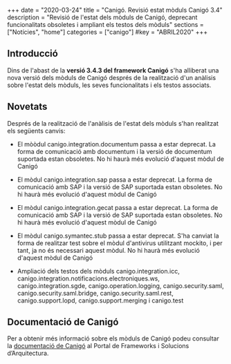 +++
date        = "2020-03-24"
title       = "Canigó. Revisió estat mòduls Canigó 3.4"
description = "Revisió de l'estat dels mòduls de Canigó, deprecant funcionalitats obsoletes i ampliant els testos dels mòduls"
sections    = ["Notícies", "home"]
categories  = ["canigo"]
#key         = "ABRIL2020"
+++

## Introducció

Dins de l'abast de la **versió 3.4.3 del framework Canigó** s'ha alliberat una nova versió dels mòduls de Canigó després de la realització d'un anàlisis sobre l'estat dels mòduls, les seves funcionalitats i els testos associats.

## Novetats

Després de la realització de l'anàlisis de l'estat dels mòduls s'han realitzat els següents canvis:

- El mòòdul canigo.integration.documentum passa a estar deprecat. La forma de comunicació amb documentum i la versió de documentum suportada estan obsoletes. No hi haurà més evolució d'aquest mòdul de Canigó

- El mòdul canigo.integration.sap passa a estar deprecat. La forma de comunicació amb SAP i la versió de SAP suportada estan obsoletes. No hi haurà més evolució d'aquest mòdul de Canigó 

- El mòdul canigo.integration.gecat passa a estar deprecat. La forma de comunicació amb SAP i la versió de SAP suportada estan obsoletes. No hi haurà més evolució d'aquest mòdul de Canigó 

- El mòdul canigo.symantec.stub passa a estar deprecat. S'ha canviat la forma de realitzar test sobre el mòdul d'antivirus utilitzant mockito, i per tant, ja no és necessari aquest mòdul. No hi haurà més evolució d'aquest mòdul de Canigó

- Ampliació dels testos dels mòduls canigo.integration.icc, canigo.integration.notificacions.electroniques.ws, canigo.integration.sgde, canigo.operation.logging, canigo.security.saml, canigo.security.saml.bridge, canigo.security.saml.rest, canigo.support.lopd, canigo.support.merging i canigo.test


## Documentació de Canigó

Per a obtenir més informació sobre els mòduls de Canigó podeu consultar la [documentació de Canigó](/canigo-documentacio/) al Portal de Frameworks i Solucions d’Arquitectura.
